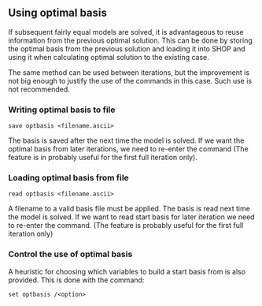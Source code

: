 ## Using optimal basis
If subsequent fairly equal models are solved, it is advantageous to reuse information from the previous optimal solution. This can be done by storing the optimal basis from the previous solution and loading it into SHOP and using it when calculating optimal solution to the existing case.

The same method can be used between iterations, but the improvement is not big enough to justify the use of the commands in this case. Such use is not recommended.

### Writing optimal basis to file
```
save optbasis <filename.ascii>
```

The basis is saved after the next time the model is solved. If we want the optimal basis from later iterations, we need to re-enter the command (The feature is in probably useful for the first full iteration only).

### Loading optimal basis from file
```
read optbasis <filename.ascii>
```

A filename to a valid basis file must be applied. The basis is read next time the model is solved. If we want to read start basis for later iteration we need to re-enter the command. (The feature is probably useful for the first full iteration only)

### Control the use of optimal basis
A heuristic for choosing which variables to build a start basis from is also provided. This is done with the command:
```
set optbasis /<option>
```